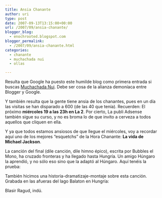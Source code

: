 ```yaml
---
title: Ansia Chanante
author: uri
type: post
date: 2007-09-13T13:15:00+00:00
url: /2007/09/ansia-chanante/
blogger_blog:
  - enochrooted.blogspot.com
blogger_permalink:
  - /2007/09/ansia-chanante.html
categories:
  - chanante
  - muchachada nui
  - ollas

---
```

Resulta que Google ha puesto este humilde blog como primera entrada si buscas [Muchachada Nui][1]. Debe ser cosa de la alianza demoníaca entre Blogger y Google.

Y también resulta que la gente tiene ansia de los chanantes, pues en un día las visitas se han disparado a 600 (de las 40 que tenía). Recuerden: El próximo <span style="font-weight:bold;">miércoles 19 a las 23h en La 2</span>. Por cierto, La publi Adsense también sigue su curso, y no es broma lo de que invito a cerveza a todos aquellos que cliquen en ella.

Y ya que todos estamos ansiosos de que llegue el miércoles, voy a recordar aquí uno de los mejores &#8220;esquetchs&#8221; de la Hora Chanante: <span style="font-weight:bold;">La vida de Michael Jackson</span>.

La canción del final (dile canción, dile himno épico), escrita por Bubbles el Mono, ha cruzado fronteras y ha llegado hasta Hungría. Un amigo Húngaro la aprendió, y no sólo eso sino que la adaptó al Húngaro. Aquí tenéis la prueba:

También hicimos una historia-dramatizaje-montaje sobre esta canción. Grabada en las afueras del lago Balaton en Hungría:

Blasir Ragud, indú.

 [1]: https://www.google.es/search?hl=es&rls=org.mozilla%3Aca%3Aofficial&hs=sRo&q=Muchachada+Nui&btnG=Buscar&meta=